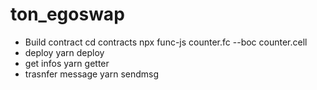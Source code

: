 # ton_egoswap
- Build contract
cd contracts
npx func-js counter.fc --boc counter.cell
- deploy
yarn deploy
- get infos
yarn getter
- trasnfer message
yarn sendmsg
